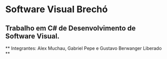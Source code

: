 # Software Visual Brechó
## Trabalho em C# de Desenvolvimento de Software Visual.

** Integrantes: Alex Muchau, Gabriel Pepe e Gustavo Berwanger Liberado **




